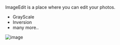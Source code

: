 ImageEdit is a place where you can edit your photos.
- GrayScale
- Inversion
- many more..

![image](https://github.com/BroLetsCodeIt/ImageEdit/assets/113767803/8a626797-fa60-4ee8-8e2d-988a92054e25)

